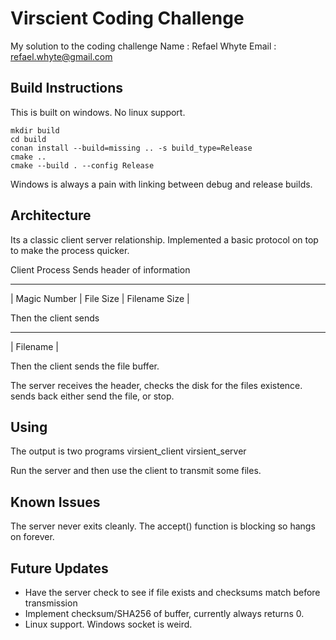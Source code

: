 # Virscient Coding Challenge 
My solution to the coding challenge 
Name : Refael Whyte
Email : refael.whyte@gmail.com

## Build Instructions 
This is built on windows. No linux support. 

```
mkdir build 
cd build 
conan install --build=missing .. -s build_type=Release
cmake ..
cmake --build . --config Release
```

Windows is always a pain with linking between debug and release builds. 

## Architecture 
Its a classic client server relationship. Implemented a basic protocol on top to make the process quicker. 

Client Process
Sends header of information 
____________________________________________
| Magic Number | File Size | Filename Size |

Then the client sends 
____________
| Filename |

Then the client sends the file buffer. 

The server receives the header, checks the disk for the files existence. sends back either send the file, or stop. 

## Using 
The output is two programs 
    virsient_client 
    virsient_server 

Run the server and then use the client to transmit some files. 

## Known Issues
The server never exits cleanly. The accept() function is blocking so hangs on forever. 

## Future Updates 
 - Have the server check to see if file exists and checksums match before transmission
 - Implement checksum/SHA256 of buffer, currently always returns 0.  
 - Linux support. Windows socket is weird.  